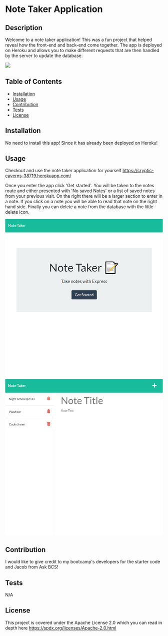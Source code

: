 # Note Taker Application

## Description

Welcome to a note taker application! This was a fun project that helped reveal how the front-end and back-end come together. The app is deployed on Heroku and allows you to make different requests that are then handled by the server to update the database.

<img src="https://img.shields.io/badge/licence-Apache%20License%202.0-blue">

## Table of Contents

- [Installation](#installation)
- [Usage](#usage)
- [Contribution](#contribution)
- [Tests](#tests)
- [License](#license)

## Installation

No need to install this app! Since it has already been deployed on Heroku!

## Usage

Checkout and use the note taker application for yourself https://cryptic-caverns-38719.herokuapp.com/

Once you enter the app click 'Get started'. You will be taken to the notes route and either presented with 'No saved Notes' or a list of saved notes from your previous visit. On the right there will be a larger section to enter in a note. If you click on a note you will be able to read that note on the right hand side. Finally you can delete a note from the database with the little delete icon.

<img src="./img/deployed-app-home.PNG">
<img src="./img/deployed-app-notes.PNG">

## Contribution

I would like to give credit to my bootcamp's developers for the starter code and Jacob from Ask BCS!

## Tests

N/A

## License

This project is covered under the Apache License 2.0 which you can read in depth here https://spdx.org/licenses/Apache-2.0.html
